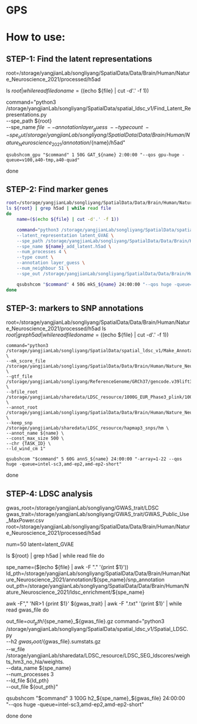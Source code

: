 # GPS

# How to use:
## STEP-1: Find the latent representations 
root=/storage/yangjianLab/songliyang/SpatialData/Data/Brain/Human/Nature_Neuroscience_2021/processed/h5ad

ls ${root} | while read file
do
   name=($(echo ${file} | cut -d'.' -f 1)) 

   command="python3 /storage/yangjianLab/songliyang/SpatialData/spatial_ldsc_v1/Find_Latent_Representations.py \
   --spe_path ${root} \
   --spe_name ${file} \
   --annotation layer_guess \
   --type count \
   --spe_out /storage/yangjianLab/songliyang/SpatialData/Data/Brain/Human/Nature_Neuroscience_2021/annotation/${name}/h5ad"

    qsubshcom_gpu "$command" 1 50G GAT_${name} 2:00:00 "--qos gpu-huge -queue=v100,a40-tmp,a40-quad"
done


## STEP-2: Find marker genes
```bash
root=/storage/yangjianLab/songliyang/SpatialData/Data/Brain/Human/Nature_Neuroscience_2021/processed/h5ad
ls ${root} | grep h5ad | while read file
do
	name=($(echo ${file} | cut -d'.' -f 1))

	command="python3 /storage/yangjianLab/songliyang/SpatialData/spatial_ldsc_v1/Latent_to_Gene_V2.py \
	--latent_representation latent_GVAE \
	--spe_path /storage/yangjianLab/songliyang/SpatialData/Data/Brain/Human/Nature_Neuroscience_2021/annotation/${name}/h5ad \
	--spe_name ${name}_add_latent.h5ad \
	--num_processes 4 \
	--type count \
	--annotation layer_guess \
	--num_neighbour 51 \
	--spe_out /storage/yangjianLab/songliyang/SpatialData/Data/Brain/Human/Nature_Neuroscience_2021/annotation/${name}/gene_markers"

	qsubshcom "$command" 4 50G mkS_${name} 24:00:00 "--qos huge -queue=intel-sc3,amd-ep2,amd-ep2-short"
done
```


## STEP-3: markers to SNP annotations
root=/storage/yangjianLab/songliyang/SpatialData/Data/Brain/Human/Nature_Neuroscience_2021/processed/h5ad
ls ${root} | grep h5ad | while read file
do
	name=($(echo ${file} | cut -d'.' -f 1))

	command="python3 /storage/yangjianLab/songliyang/SpatialData/spatial_ldsc_v1/Make_Annotations_V2.py \
	--mk_score_file /storage/yangjianLab/songliyang/SpatialData/Data/Brain/Human/Nature_Neuroscience_2021/annotation/${name}/gene_markers/${name}_rank.feather \
	--gtf_file /storage/yangjianLab/songliyang/ReferenceGenome/GRCh37/gencode.v39lift37.annotation.gtf \
	--bfile_root /storage/yangjianLab/sharedata/LDSC_resource/1000G_EUR_Phase3_plink/1000G.EUR.QC \
	--annot_root /storage/yangjianLab/songliyang/SpatialData/Data/Brain/Human/Nature_Neuroscience_2021/annotation/${name}/snp_annotation \
	--keep_snp /storage/yangjianLab/sharedata/LDSC_resource/hapmap3_snps/hm \
	--annot_name ${name} \
	--const_max_size 500 \
	--chr {TASK_ID} \
	--ld_wind_cm 1"

	qsubshcom "$command" 5 60G annS_${name} 24:00:00 "-array=1-22 --qos huge -queue=intel-sc3,amd-ep2,amd-ep2-short"
done

## STEP-4: LDSC analysis
gwas_root=/storage/yangjianLab/songliyang/GWAS_trait/LDSC
gwas_trait=/storage/yangjianLab/songliyang/GWAS_trait/GWAS_Public_Use_MaxPower.csv 
root=/storage/yangjianLab/songliyang/SpatialData/Data/Brain/Human/Nature_Neuroscience_2021/processed/h5ad

num=50
latent=latent_GVAE


ls ${root} | grep h5ad | while read file
do

  spe_name=($(echo ${file} | awk -F "." '{print $1}')) 
  ld_pth=/storage/yangjianLab/songliyang/SpatialData/Data/Brain/Human/Nature_Neuroscience_2021/annotation/${spe_name}/snp_annotation
  out_pth=/storage/yangjianLab/songliyang/SpatialData/Data/Brain/Human/Nature_Neuroscience_2021/ldsc_enrichment/${spe_name}


  awk -F"," 'NR>1 {print $1}' ${gwas_trait} | awk -F ".txt" '{print $1}' | while read gwas_file
  do

  out_file=${out_pth}/${spe_name}_${gwas_file}.gz
  command="python3 /storage/yangjianLab/songliyang/SpatialData/spatial_ldsc_v1/Spatial_LDSC.py \
  --h2 ${gwas_root}/${gwas_file}.sumstats.gz \
  --w_file /storage/yangjianLab/sharedata/LDSC_resource/LDSC_SEG_ldscores/weights_hm3_no_hla/weights. \
  --data_name ${spe_name} \
  --num_processes 3 \
  --ld_file ${ld_pth} \
  --out_file ${out_pth}"

  qsubshcom "$command" 3 100G h2_${spe_name}_${gwas_file} 24:00:00 "--qos huge -queue=intel-sc3,amd-ep2,amd-ep2-short"
  
  done
done









